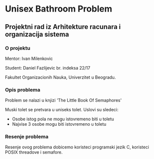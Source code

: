 # Unisex Bathroom Problem
## Projektni rad iz Arhitekture racunara i organizacija sistema



### O projektu
Mentor: Ivan Milenkovic

Student: Daniel Fazlijevic br. indeksa 22/17

Fakultet Organizacionih Nauka, Univerzitet u Beogradu.


### Opis problema
Problem se nalazi u knjizi 'The Little Book Of Semaphores'

Muski tolet se pretvara u uniseks tolet. Uslovi su sledeci:
- Osobe istog pola ne mogu istovremeno biti u toletu
- Najvise 3 osobe mogu biti istovremeno u toletu


### Resenje problema
Resenje ovog problema dobicemo koristeci programski jezik C, koristeci POSIX threadove i semafore. 
